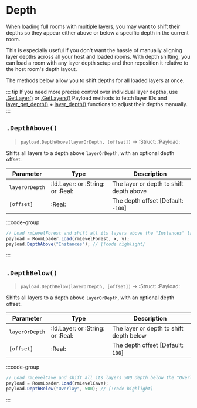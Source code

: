 # Depth

When loading full rooms with multiple layers, you may want to shift their depths so they appear either above or below a specific depth in the current room.

This is especially useful if you don't want the hassle of manually aligning layer depths across all your host and loaded rooms. With depth shifting, you can load a room with any layer depth setup and then reposition it relative to the host room's depth layout.

The methods below allow you to shift depths for all loaded layers at once.

::: tip
If you need more precise control over individual layer depths, use [.GetLayer()](/pages/api/payload/getters/#getlayer) or [.GetLayers()](/pages/api/payload/getters/#getlayers) Payload methods to fetch layer IDs and [layer_get_depth()](https://manual.gamemaker.io/monthly/en/GameMaker_Language/GML_Reference/Asset_Management/Rooms/General_Layer_Functions/layer_get_depth.htm) + [layer_depth()](https://manual.gamemaker.io/monthly/en/GameMaker_Language/GML_Reference/Asset_Management/Rooms/General_Layer_Functions/layer_depth.htm) functions to adjust their depths manually.
:::

## `.DepthAbove()`

> `payload.DepthAbove(layerOrDepth, [offset])` -> :Struct:.:Payload:

Shifts all layers to a depth above `layerOrDepth`, with an optional depth offset.

| Parameter | Type | Description |
|---|---|---|
| `layerOrDepth` | :Id.Layer: or :String: or :Real: | The layer or depth to shift depth above |
| `[offset]` | :Real: | The depth offset [Default: `-100`] |

:::code-group
```js [Example]
// Load rmLevelForest and shift all its layers above the "Instances" layer:
payload = RoomLoader.Load(rmLevelForest, x, y);
payload.DepthAbove("Instances"); // [!code highlight]
```
:::

## `.DepthBelow()`

> `payload.DepthBelow(layerOrDepth, [offset])` -> :Struct:.:Payload:

Shifts all layers to a depth above `layerOrDepth`, with an optional depth offset.

| Parameter | Type | Description |
|---|---|---|
| `layerOrDepth` | :Id.Layer: or :String: or :Real: | The layer or depth to shift depth below |
| `[offset]` | :Real: | The depth offset [Default: `100`] |

:::code-group
```js [Example]
// Load rmLevelCave and shift all its layers 500 depth below the "Overlay" layer:
payload = RoomLoader.Load(rmLevelCave);
payload.DepthBelow("Overlay", 500); // [!code highlight]
```
:::